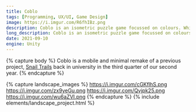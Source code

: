 ```yaml
---
title: Coblo
tags: [Programming, UX/UI, Game Design]
image: https://i.imgur.com/R6fhIBz.png
description: Coblo is an isometric puzzle game focussed on colours. Whilst the player ties to complete the level(s), they paint the level depending on their color; making their lives easier or harder. 
long_description: Coblo is an isometric puzzle game focussed on colours. Whilst the player ties to complete the level(s), they paint the level depending on their color; making their lives easier or harder. The player can not go onto blocks which is not their color, the player can however change color with the use color change tiles. There are also pressure plates in the levels, which the player has to activate while being colored in the same color of the pressure plate.
date: 2021-09-10
engine: Unity
---
```



{% capture body %}
Coblo is a mobile and minimal remake of a previous project, [Snail Trails](projects/snail-trails) back in university in the third quarter of our second year. 
{% endcapture %}

{% capture landscape_images %}
https://i.imgur.com/cGKflhS.png
https://i.imgur.com/zx9yeGu.png
https://i.imgur.com/Qvjpk25.png
https://i.imgur.com/wu6aZVI.png
{% endcapture %}
{% include elements/landscape_project.html %}


